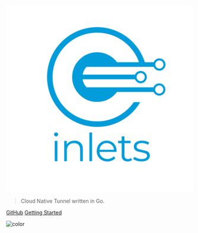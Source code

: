 ![logo](images/inlets-logo.svg ':size=300%')

> Cloud Native Tunnel written in Go.

[GitHub](https://github.com/inlets/)
[Getting Started](#cloud-native-tunnel)

<!-- background color -->
![color](#f0f0f0)
